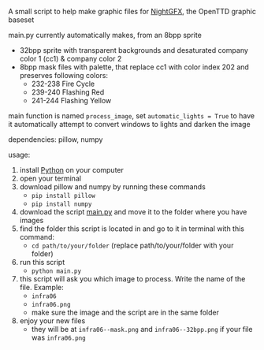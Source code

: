 A small script to help make graphic files for [NightGFX](https://www.tt-forums.net/viewtopic.php?t=69607), the OpenTTD graphic baseset 
 
main.py currently automatically makes, from an 8bpp sprite 
+ 32bpp sprite with transparent backgrounds and desaturated company color 1 (cc1) & company color 2  
+ 8bpp mask files with palette, that replace cc1 with color index 202 and preserves following colors:
  + 232-238   Fire Cycle
  + 239-240   Flashing Red
  + 241-244   Flashing Yellow

main function is named `process_image`, set `automatic_lights = True` to have it automatically attempt to convert windows to lights and darken the image

dependencies: pillow, numpy

usage: 
1. install [Python](https://www.python.org/downloads/) on your computer
2. open your terminal
3. download pillow and numpy by running these commands
   + `pip install pillow`
   + `pip install numpy`
4. download the script [main.py](https://github.com/Bohaska/nightgfx/blob/main/main.py) and move it to the folder where you have images
5. find the folder this script is located in and go to it in terminal with this command:
    + `cd path/to/your/folder` (replace path/to/your/folder with your folder)
6. run this script
   + `python main.py`
7. this script will ask you which image to process. Write the name of the file. Example:
    + `infra06`
    + `infra06.png`
    + make sure the image and the script are in the same folder
8. enjoy your new files
    + they will be at `infra06--mask.png` and `infra06--32bpp.png` if your file was `infra06.png`